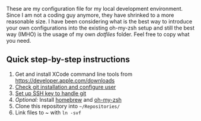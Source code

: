 These are my configuration file for my local development environment. Since I am not a coding guy anymore, they have shrinked to a more reasonable size. I have been considering what is the best way to introduce your own configurations into the existing oh-my-zsh setup and still the best way (IMHO) is the usage of my own _dotfiles_ folder. Feel free to copy what you need.

## Quick step-by-step instructions

1. Get and install XCode command line tools from https://developer.apple.com/downloads
2. [Check git installation and configure user](https://git-scm.com/book/en/v2/Getting-Started-First-Time-Git-Setup)
3. [Set up SSH key to handle git](https://docs.github.com/en/github/authenticating-to-github/connecting-to-github-with-ssh)
4. _Optional:_ Install [homebrew](https://brew.sh/index_de) and [oh-my-zsh](https://ohmyz.sh)
5. Clone this repository into `~/Repositories/`
6. Link files to ~ with `ln -svf`
